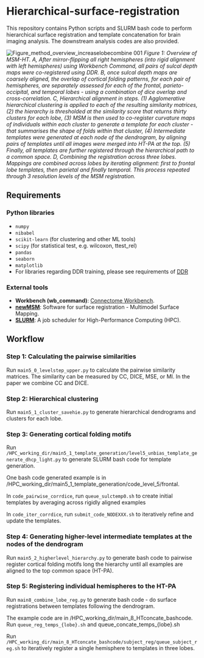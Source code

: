 # Hierarchical-surface-registration

This repository contains Python scripts and SLURM bash code to perform hierarchical surface registration and template concatenation for brain imaging analysis. The downstream analysis codes are also provided.

![‎Figure_method_overview_increaselobecombine ‎001](https://github.com/user-attachments/assets/79727233-467d-43a3-a897-62d68fc70801)
*Figure 1: Overview of MSM-HT. A, After mirror-flipping all right hemispheres (into rigid alignment with left hemispheres) using Workbench Command, all pairs of sulcal depth maps were co-registered using DDR. B, once sulcal depth maps are coarsely aligned, the overlap of cortical folding patterns, for each pair of hemispheres, are separately assessed for each of the frontal, parieto-occipital, and temporal lobes - using a combination of dice overlap and cross-correlation. C, Hierarchical alignment in steps. (1) Agglomerative hierarchical clustering is applied to each of the resulting similarity matrices, (2) the hierarchy is thresholded at the similarity score that returns thirty clusters for each lobe, (3) MSM is then used to co-register curvature maps of individuals within each cluster to generate a template for each cluster - that summarises the shape of folds within that cluster, (4) Intermediate templates were generated at each node of the dendrogram, by aligning pairs of templates until all images were merged into HT-PA at the top. (5) Finally, all templates are further registered through the hierarchical path to a common space. D, Combining the registration across three lobes. Mappings are combined across lobes by iterating alignment: first to frontal lobe templates, then parietal and finally temporal. This process repeated through 3 resolution levels of the MSM registration.*

## Requirements

### Python libraries
 - `numpy`
 - `nibabel`
 - `scikit-learn` (for clustering and other ML tools)
 - `scipy` (for statistical test, e.g. wilcoxon, ttest_rel)
 - `pandas`
 - `seaborn`
 - `matplotlib`
 - For libraries regarding DDR training, please see requirements of [DDR](https://github.com/mohamedasuliman/DDR)

### External tools
- **Workbench (wb_command)**: [Connectome Workbench](https://www.humanconnectome.org/software/connectome-workbench).
- **[newMSM](https://github.com/rbesenczi/newMSM)**: Software for surface registration - Multimodel Surface Mapping.
- **[SLURM](https://slurm.schedmd.com/overview.html)**: A job scheduler for High-Performance Computing (HPC).

## Workflow

### Step 1: Calculating the pairwise similarities
Run `main5_0_levelstep_upper.py` to calculate the pairwise similarity matrices. The similarity can be measured by CC, DICE, MSE, or  MI. In the paper we combine CC and DICE.

### Step 2: Hierarchical clustering
Run `main5_1_cluster_savehie.py` to generate hierarchical dendrograms and clusters for each lobe.

### Step 3: Generating cortical folding motifs
Run `/HPC_working_dir/main5_1_template_generation/level5_unbias_template_generate_dhcp_light.py` to generate SLURM bash code for template generation.

One bash code generated example is in /HPC_working_dir/main5_1_template_generation/code_level_5/frontal.

In `code_pairwise_corrdice`, run `queue_sulctemp0.sh` to create initial templates by averaging across rigidly aligned examples

In `code_iter_corrdice`, run `submit_code_NODEXXX.sh` to iteratively refine and update the templates. 

### Step 4: Generating higher-level intermediate templates at the nodes of the dendrogram
Run `main5_2_higherlevel_hierarchy.py` to generate bash code to pairwise register cortical folding motifs long the hierarchy until all examples are aligned to the top common space (HT-PA).

### Step 5: Registering individual hemispheres to the HT-PA
Run `main8_combine_lobe_reg.py` to generate bash code - do surface registrations between templates following the dendrogram.

The example code are in /HPC_working_dir/main_8_HTconcate_bashcode. Run `queue_reg_temps_{lobe}.sh` and queue_concate_temps_{lobe}.sh

Run `/HPC_working_dir/main_8_HTconcate_bashcode/subject_reg/queue_subject_reg.sh` to iteratively register a single hemisphere to templates in three lobes.




